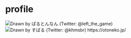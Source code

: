 # profile
<img src="https://otoneko.jp/img/otoneko-logo.png" title="Drawn by ぱるとんなん (Twitter: @left_the_game)">
<img src="https://otoneko.jp/img/otoneko.png" title="Drawn by すばる (Twitter: @khmsbr)">
https://otoneko.jp/
